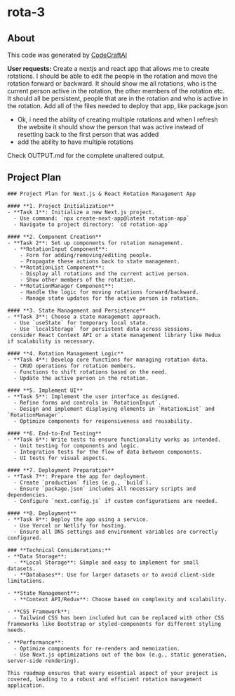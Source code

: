 # rota-3

## About
This code was generated by [CodeCraftAI](https://codecraft.name)

**User requests:**
Create a nextjs and react app that allows me to create rotations. I should be able to edit the people in the rotation and move the rotation forward or backward. It should show me all rotations, who is the current person active in the rotation, the other members of the rotation etc. It should all be persistent, people that are in the rotation and who is active in the rotation. Add all of the files needed to deploy that app, like package.json
- Ok, i need the ability of creating multiple rotations and when I refresh the website it should show the person that was active instead of resetting back to the first person that was added
- add the ability to have multiple rotations

Check OUTPUT.md for the complete unaltered output.

## Project Plan
```
### Project Plan for Next.js & React Rotation Management App

#### **1. Project Initialization**
- **Task 1**: Initialize a new Next.js project.
  - Use command: `npx create-next-app@latest rotation-app`
  - Navigate to project directory: `cd rotation-app`

#### **2. Component Creation**
- **Task 2**: Set up components for rotation management.
  - **RotationInput Component**: 
    - Form for adding/removing/editing people.
    - Propagate these actions back to state management.
  - **RotationList Component**: 
    - Display all rotations and the current active person.
    - Show other members of the rotation.
  - **RotationManager Component**:
    - Handle the logic for moving rotations forward/backward.
    - Manage state updates for the active person in rotation.

#### **3. State Management and Persistence**
- **Task 3**: Choose a state management approach.
  - Use `useState` for temporary local state.
  - Use `localStorage` for persistent data across sessions.
 consider React Context API or a state management library like Redux if scalability is necessary.

#### **4. Rotation Management Logic**
- **Task 4**: Develop core functions for managing rotation data.
  - CRUD operations for rotation members.
  - Functions to shift rotations based on the need.
  - Update the active person in the rotation.

#### **5. Implement UI**
- **Task 5**: Implement the user interface as designed.
  - Refine forms and controls in `RotationInput`.
  - Design and implement displaying elements in `RotationList` and `RotationManager`.
  - Optimize components for responsiveness and reusability.

#### **6. End-to-End Testing**
- **Task 6**: Write tests to ensure functionality works as intended.
  - Unit testing for components and logic.
  - Integration tests for the flow of data between components.
  - UI tests for visual aspects.

#### **7. Deployment Preparation**
- **Task 7**: Prepare the app for deployment.
  - Create `production` files (e.g., `build`).
  - Ensure `package.json` includes all necessary scripts and dependencies.
  - Configure `next.config.js` if custom configurations are needed.

#### **8. Deployment**
- **Task 8**: Deploy the app using a service.
  - Use Vercel or Netlify for hosting.
  - Ensure all DNS settings and environment variables are correctly configured.

### **Technical Considerations:**
- **Data Storage**:
  - **Local Storage**: Simple and easy to implement for small datasets.
  - **Databases**: Use for larger datasets or to avoid client-side limitations.
  
- **State Management**:
  - **Context API/Redux**: Choose based on complexity and scalability.
  
- **CSS Framework**:
  - Tailwind CSS has been included but can be replaced with other CSS frameworks like Bootstrap or styled-components for different styling needs.

- **Performance**:
  - Optimize components for re-renders and memoization.
  - Use Next.js optimizations out of the box (e.g., static generation, server-side rendering).

This roadmap ensures that every essential aspect of your project is covered, leading to a robust and efficient rotation management application.
```
